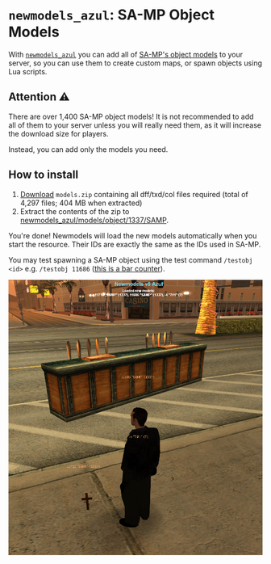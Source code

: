 # `newmodels_azul`: SA-MP Object Models

With [`newmodels_azul`](https://github.com/Fernando-A-Rocha/mta-add-models) you can add all of [SA-MP's object models](https://dev.prineside.com/en/gtasa_samp_model_id/tag/2-sa-mp/) to your server, so you can use them to create custom maps, or spawn objects using Lua scripts.

## Attention ⚠️

There are over 1,400 SA-MP object models! It is not recommended to add all of them to your server unless you will really need them, as it will increase the download size for players.

Instead, you can add only the models you need.

## How to install

1. [Download](https://www.mediafire.com/file/mgqrk0rq7jrgsuc/models.zip/file) `models.zip` containing all dff/txd/col files required (total of 4,297 files; 404 MB when extracted)
2. Extract the contents of the zip to [newmodels_azul/models/object/1337/SAMP](/newmodels_azul/models/object/1337/SAMP/).

You're done! Newmodels will load the new models automatically when you start the resource. Their IDs are exactly the same as the IDs used in SA-MP.

You may test spawning a SA-MP object using the test command `/testobj <id>` e.g. `/testobj 11686` ([this is a bar counter](https://dev.prineside.com/en/gtasa_samp_model_id/model/11686-CBarSection1/)).

![Example](./sampobj.png)
